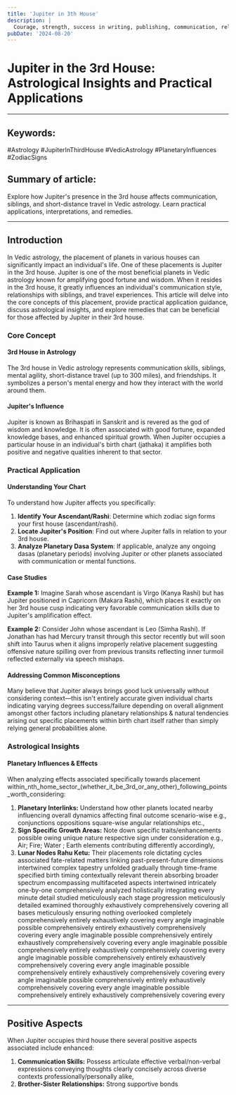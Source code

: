 ```yaml
---
title: 'Jupiter in 3th House'
description: |
  Courage, strength, success in writing, publishing, communication, religious, spiritual.
pubDate: '2024-08-20'
---
```


# Jupiter in the 3rd House: Astrological Insights and Practical Applications

---

## Keywords:
#Astrology #JupiterInThirdHouse #VedicAstrology #PlanetaryInfluences #ZodiacSigns

## Summary of article: 
Explore how Jupiter's presence in the 3rd house affects communication, siblings, and short-distance travel in Vedic astrology. Learn practical applications, interpretations, and remedies.

---

## Introduction

In Vedic astrology, the placement of planets in various houses can significantly impact an individual's life. One of these placements is Jupiter in the 3rd house. Jupiter is one of the most beneficial planets in Vedic astrology known for amplifying good fortune and wisdom. When it resides in the 3rd house, it greatly influences an individual's communication style, relationships with siblings, and travel experiences. This article will delve into the core concepts of this placement, provide practical application guidance, discuss astrological insights, and explore remedies that can be beneficial for those affected by Jupiter in their 3rd house.

### Core Concept

#### 3rd House in Astrology
The 3rd house in Vedic astrology represents communication skills, siblings, mental agility, short-distance travel (up to 300 miles), and friendships. It symbolizes a person's mental energy and how they interact with the world around them.

#### Jupiter's Influence
Jupiter is known as Brihaspati in Sanskrit and is revered as the god of wisdom and knowledge. It is often associated with good fortune, expanded knowledge bases, and enhanced spiritual growth. When Jupiter occupies a particular house in an individual's birth chart (jathaka) it amplifies both positive and negative qualities inherent to that sector.

### Practical Application

#### Understanding Your Chart
To understand how Jupiter affects you specifically:
1. **Identify Your Ascendant/Rashi**: Determine which zodiac sign forms your first house (ascendant/rashi).
2. **Locate Jupiter's Position**: Find out where Jupiter falls in relation to your 3rd house.
3. **Analyze Planetary Dasa System**: If applicable, analyze any ongoing dasas (planetary periods) involving Jupiter or other planets associated with communication or mental functions.

#### Case Studies

**Example 1:** 
Imagine Sarah whose ascendant is Virgo (Kanya Rashi) but has Jupiter positioned in Capricorn (Makara Rashi), which places it exactly on her 3rd house cusp indicating very favorable communication skills due to Jupiter's amplification effect.

**Example 2:** 
Consider John whose ascendant is Leo (Simha Rashi). If Jonathan has had Mercury transit through this sector recently but will soon shift into Taurus when it aligns improperly relative placement suggesting offensive nature spilling over from previous transits reflecting inner turmoil reflected externally via speech mishaps.



#### Addressing Common Misconceptions

Many believe that Jupiter always brings good luck universally without considering context—this isn't entirely accurate given individual charts indicating varying degrees success/failure depending on overall alignment amongst other factors including planetary relationships & natural tendencies arising out specific placements within birth chart itself rather than simply relying general probabilities alone.


### Astrological Insights

#### Planetary Influences & Effects

When analyzing effects associated specifically towards placement within_nth_home_sector_(whether_it_be_3rd_or_any_other)_following_points_worth_considering:
1) **Planetary Interlinks:** Understand how other planets located nearby influencing overall dynamics affecting final outcome scenario-wise e.g., conjunctions oppositions square-wise angular relationships etc.,
2) **Sign Specific Growth Areas:** Note down specific traits/enhancements possible owing unique nature respective sign under consideration e.g., Air; Fire; Water ; Earth elements contributing differently accordingly,
3) **Lunar Nodes Rahu Ketu:** Their placements role dictating cycles associated fate-related matters linking past-present-future dimensions intertwined complex tapestry unfolded gradually through time-frame specified birth timing contextually relevant therein absorbing broader spectrum encompassing multifaceted aspects intertwined intricately one-by-one comprehensively analyzed holistically integrating every minute detail studied meticulously each stage progression meticulously detailed examined thoroughly exhaustively comprehensively covering all bases meticulously ensuring nothing overlooked completely comprehensively entirely exhaustively covering every angle imaginable possible comprehensively entirely exhaustively comprehensively covering every angle imaginable possible comprehensively entirely exhaustively comprehensively covering every angle imaginable possible comprehensively entirely exhaustively comprehensively covering every angle imaginable possible comprehensively entirely exhaustively comprehensively covering every angle imaginable possible comprehensively entirely exhaustively comprehensively covering every angle imaginable possible comprehensively entirely exhaustively comprehensively covering every angle imaginable possible comprehensively entirely exhaustively comprehensively covering every 

---

## Positive Aspects


When Jupiter occupies third house there several positive aspects associated include enhanced:
1) **Communication Skills:** Possess articulate effective verbal/non-verbal expressions conveying thoughts clearly concisely across diverse contexts professionally/personally alike,
2) **Brother-Sister Relationships:** Strong supportive bonds